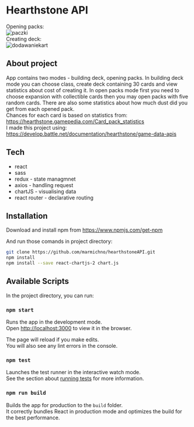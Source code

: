 # Hearthstone API

Opening packs:
<br>
![paczki](https://user-images.githubusercontent.com/72525469/110540381-baf08f80-8126-11eb-886b-eb067fe6387e.gif)
<br>
Creating deck:
<br>
![dodawaniekart](https://user-images.githubusercontent.com/72525469/110540394-be841680-8126-11eb-9975-f283a3b6cae9.gif)

## About project

App contains two modes - building deck, opening packs. In building deck mode you can choose class,
create deck containing 30 cards and view statistics about cost of creating it.
In open packs mode first you need to choose expansion with collectible cards then you may
open packs with five random cards. There are also some statistics about how much dust did
you get from each opened pack.
<br> 
Chances for each card is based on statistics from: https://hearthstone.gamepedia.com/Card_pack_statistics
<br>
I made this project using: https://develop.battle.net/documentation/hearthstone/game-data-apis

## Tech

- react
- sass
- redux - state managmnet
- axios - handling request
- chartJS - visualising data
- react router -  declarative routing


## Installation

Download and install npm from https://www.npmjs.com/get-npm

And run those comands in project directory:
```sh
git clone https://github.com/marmichno/hearthstoneAPI.git
npm install
npm install --save react-chartjs-2 chart.js
```

## Available Scripts

In the project directory, you can run:

### `npm start`

Runs the app in the development mode.\
Open [http://localhost:3000](http://localhost:3000) to view it in the browser.

The page will reload if you make edits.\
You will also see any lint errors in the console.

### `npm test`

Launches the test runner in the interactive watch mode.\
See the section about [running tests](https://facebook.github.io/create-react-app/docs/running-tests) for more information.

### `npm run build`

Builds the app for production to the `build` folder.\
It correctly bundles React in production mode and optimizes the build for the best performance.
